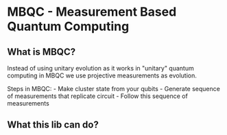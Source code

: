 # MBQC - Measurement Based Quantum Computing

## What is MBQC?
Instead of using unitary evolution as it works in "unitary" quantum computing in MBQC we use projective measurements as evolution.

Steps in MBQC:
	- Make cluster state from your qubits
	- Generate sequence of measurements that replicate circuit
	- Follow this sequence of measurements

## What this lib can do?
